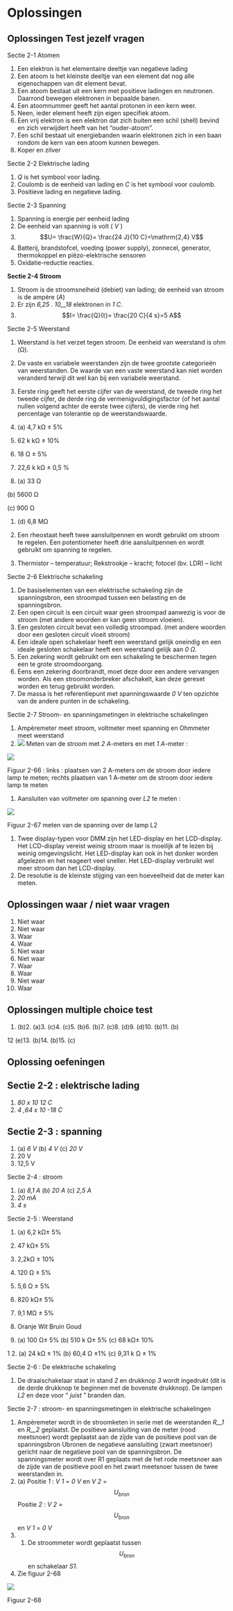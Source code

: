 # Oplossingen

## Oplossingen Test jezelf vragen <a id="oplossingen-test-jezelf-vragen"></a>

Sectie 2-1 Atomen

1. Een elektron is het elementaire deeltje van negatieve lading
2. Een atoom is het kleinste deeltje van een element dat nog alle eigenschappen van dit element bevat.
3. Een atoom bestaat uit een kern met positieve ladingen en neutronen. Daarrond bewegen elektronen in bepaalde banen.
4. Een atoomnummer geeft het aantal protonen in een kern weer.
5. Neen, ieder element heeft zijn eigen specifiek atoom.
6. Een vrij elektron is een elektron dat zich buiten een schil \(shell\) bevind en zich verwijdert heeft van het “ouder-atoom”.
7. Een schil bestaat uit energiebanden waarin elektronen zich in een baan rondom de kern van een atoom kunnen bewegen.
8. Koper en zilver

Sectie 2-2 Elektrische lading

1. _Q_ is het symbool voor lading.
2. Coulomb is de eenheid van lading en _C_ is het symbool voor coulomb.
3. Positieve lading en negatieve lading.

Sectie 2-3 Spanning

1. Spanning is energie per eenheid lading
2. De eenheid van spanning is volt \( _V_ \)
3. $$U= \frac{W}{Q}= \frac{24 J}{10 C}=\mathrm{2,4} V$$
4. Batterij, brandstofcel, voeding \(power supply\), zonnecel, generator, thermokoppel en piëzo-elektrische sensoren
5. Oxidatie-reductie reacties.

**Sectie 2-4 Stroom**

1. Stroom is de stroomsnelheid \(debiet\) van lading; de eenheid van stroom is de ampère \(_A_\)
2. Er zijn _6,25 . 10\_\_18_ elektronen in _1 C_.
3. $$I= \frac{Q}{t}= \frac{20 C}{4 s}=5 A$$

Sectie 2-5 Weerstand

1. Weerstand is het verzet tegen stroom. De eenheid van weerstand is ohm \(Ω\).
2. De vaste en variabele weerstanden zijn de twee grootste categorieën van weerstanden. De waarde van een vaste weerstand kan niet worden veranderd terwijl dit wel kan bij een variabele weerstand.
3. Eerste ring geeft het eerste cijfer van de weerstand, de tweede ring het tweede cijfer, de derde ring de vermenigvuldigingsfactor \(of het aantal nullen volgend achter de eerste twee cijfers\), de vierde ring het percentage van tolerantie op de weerstandswaarde.
4. \(a\) 4,7 kΩ ± 5%
5. 62 k kΩ ± 10%
6. 18 Ω ± 5%
7. 22,6 k kΩ ± 0,5 %

5. \(a\) 33 Ω

\(b\) 5600 Ω

\(c\) 900 Ω

1. \(d\) 6,8 MΩ

6. Een rheostaat heeft twee aansluitpennen en wordt gebruikt om stroom te regelen. Een potentiometer heeft drie aansluitpennen en wordt gebruikt om spanning te regelen.

7. Thermistor – temperatuur; Rekstrookje – kracht; fotocel \(bv. LDR\) – licht

Sectie 2-6 Elektrische schakeling

1. De basiselementen van een elektrische schakeling zijn de spanningsbron, een stroompad tussen een belasting en de spanningsbron.
2. Een open circuit is een circuit waar geen stroompad aanwezig is voor de stroom \(met andere woorden er kan geen stroom vloeien\).
3. Een gesloten circuit bevat een volledig stroompad. \(met andere woorden door een gesloten circuit vloeit stroom\)
4. Een ideale open schakelaar heeft een weerstand gelijk oneindig en een ideale gesloten schakelaar heeft een weerstand gelijk aan _0_ _Ω._
5. Een zekering wordt gebruikt om een schakeling te beschermen tegen een te grote stroomdoorgang.
6. Eens een zekering doorbrandt, moet deze door een andere vervangen worden. Als een stroomonderbreker afschakelt, kan deze gereset worden en terug gebruikt worden.
7. De massa is het referentiepunt met spanningswaarde _0 V_ ten opzichte van de andere punten in de schakeling.

Sectie 2-7 Stroom- en spanningsmetingen in elektrische schakelingen

1. Ampèremeter meet stroom, voltmeter meet spanning en Ohmmeter meet weerstand
2. ![](../.gitbook/assets/afbeelding_271.png) Meten van de stroom met _2 A_-meters en met _1 A_-meter :

![](../.gitbook/assets/afbeelding_270.png)

Figuur 2-66 : links : plaatsen van 2 A-meters om de stroom door iedere lamp te meten; rechts plaatsen van 1 A-meter om de stroom door iedere lamp te meten

1. Aansluiten van voltmeter om spanning over _L2_ te meten :

![](../.gitbook/assets/afbeelding_273.png)

Figuur 2-67 meten van de spanning over de lamp L2

1. Twee display-typen voor DMM zijn het LED-display en het LCD-display. Het LCD-display vereist weinig stroom maar is moeilijk af te lezen bij weinig omgevingslicht. Het LED-display kan ook in het donker worden afgelezen en het reageert veel sneller. Het LED-display verbruikt wel meer stroom dan het LCD-display.
2. De resolutie is de kleinste stijging van een hoeveelheid dat de meter kan meten.

## Oplossingen waar / niet waar vragen <a id="oplossingen-waar-niet-waar-vragen"></a>

1. Niet waar
2. Niet waar
3. Waar
4. Waar
5. Niet waar
6. Niet waar
7. Waar
8. Waar
9. Niet waar
10. Waar

## Oplossingen multiple choice test <a id="oplossingen-multiple-choice-test"></a>

1. \(b\)2. \(a\)3. \(c\)4. \(c\)5. \(b\)6. \(b\)7. \(c\)8. \(d\)9. \(d\)10. \(b\)11. \(b\)

12 \(e\)13. \(b\)14. \(b\)15. \(c\)

## Oplossing oefeningen <a id="oplossing-oefeningen"></a>

## Sectie 2-2 : elektrische lading <a id="sectie-2-2-elektrische-lading"></a>

1. _80 x 10_ _12_ _C_
2. _4_ _,64 x 10_ _-18_ _C_

## Sectie 2-3 : spanning <a id="sectie-2-3-spanning"></a>

1. \(a\) _6 V_ \(b\) _4 V_ \(c\) _20 V_
2. 20 V
3. 12,5 V

Sectie 2-4 : stroom

1. \(a\) _8,1 A_ \(b\) _20 A_ \(c\) _2,5 A_
2. _20 mA_
3. _4 s_

Sectie 2-5 : Weerstand

1. \(a\) 6,2 kΩ± 5%
2. 47 kΩ± 5%
3. 2,2kΩ ± 10%
4. 120 Ω ± 5%
5. 5,6 Ω ± 5%
6. 820 kΩ± 5%
7. 9,1 MΩ ± 5%

10. Oranje Wit Bruin Goud

11. \(a\) 100 Ω± 5% \(b\) 510 k Ω± 5% \(c\) 68 kΩ± 10%

1 2. \(a\) 24 kΩ ± 1% \(b\) 60,4 Ω ±1% \(c\) 9,31 k Ω ± 1%

Sectie 2-6 : De elektrische schakeling

1. De draaischakelaar staat in stand _2_ en drukknop _3_ wordt ingedrukt \(dit is de derde drukknop te beginnen met de bovenste drukknop\). De lampen _L2_ en deze voor “ _juist_ ” branden dan.

Sectie 2-7 : stroom- en spanningsmetingen in elektrische schakelingen

1. Ampèremeter wordt in de stroomketen in serie met de weerstanden _R\_\_1_ en _R\_\_2_ geplaatst. De positieve aansluiting van de meter \(rood meetsnoer\) wordt geplaatst aan de zijde van de positieve pool van de spanningsbron Ubronen de negatieve aansluiting \(zwart meetsnoer\) gericht naar de negatieve pool van de spanningsbron. De spanningsmeter wordt over R1 geplaats met de het rode meetsnoer aan de zijde van de positieve pool en het zwart meetsnoer tussen de twee weerstanden in.
2. \(a\) Positie _1_ : _V_ _1_ = _0 V_ en _V_ _2_ = $${U}_{bron}$$ Positie _2_ : _V_ _2_ = $${U}_{bron}$$ en _V_ _1_ = _0 V_
3. 1. De stroommeter wordt geplaatst tussen $${U}_{bron}$$en schakelaar _S1_.
4. Zie figuur 2-68

![](../.gitbook/assets/afbeelding_267.png)

Figuur 2-68

